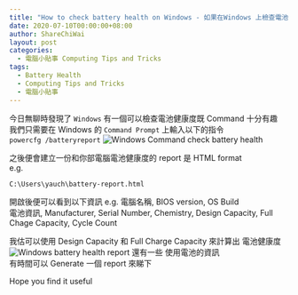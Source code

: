 ```yaml
---
title: "How to check battery health on Windows - 如果在Windows 上檢查電池健康度."
date: 2020-07-10T00:00:00+08:00
author: ShareChiWai
layout: post
categories:
  - 電腦小貼事 Computing Tips and Tricks
tags:
  - Battery Health
  - Computing Tips and Tricks
  - 電腦小貼事
---
```


今日無聊時發現了 `Windows` 有一個可以檢查電池健康度既 Command 十分有趣  
我們只需要在 Windows 的 `Command Prompt` 上輸入以下的指令  
`powercfg /batteryreport`
![Windows Command check battery health](/media/2020/windows-check-battery-health.png "Windows Command check battery health")

之後便會建立一份和你部電腦電池健康度的 report 是 HTML format  
e.g.

```
C:\Users\yauch\battery-report.html
```

開啟後便可以看到以下資訊
e.g.
電腦名稱, BIOS version, OS Build  
電池資訊, Manufacturer, Serial Number, Chemistry, Design Capacity, Full Chage Capacity, Cycle Count

我估可以使用 Design Capacity 和 Full Charge Capacity 來計算出 電池健康度  
![Windows battery health report](/media/2020/battery-report.png "Windows  battery health report")
還有一些 使用電池的資訊  
有時間可以 Generate 一個 report 來睇下

Hope you find it useful

